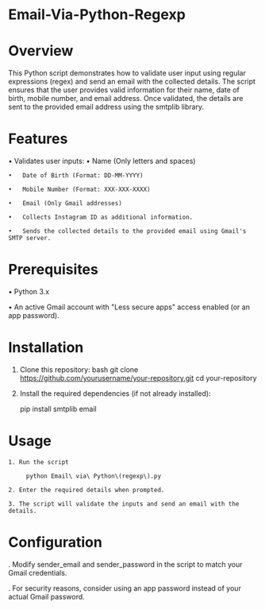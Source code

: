 # Email-Via-Python-Regexp

# Overview
This Python script demonstrates how to validate user input using regular expressions (regex) and send an email with the collected details. The script ensures that the user provides valid information for their name, date of birth, mobile number, and email address. Once validated, the details are sent to the provided email address using the smtplib library.

# Features

•  Validates user inputs:
    •   Name (Only letters and spaces)

    •   Date of Birth (Format: DD-MM-YYYY)

    •   Mobile Number (Format: XXX-XXX-XXXX)
    
    •   Email (Only Gmail addresses)
    
    •   Collects Instagram ID as additional information.

    •   Sends the collected details to the provided email using Gmail's SMTP server.

 # Prerequisites

  •  Python 3.x

  •  An active Gmail account with "Less secure apps" access enabled (or an app password).

      
 # Installation
 
   1. Clone this repository:
         bash
         git clone https://github.com/yourusername/your-repository.git
         cd your-repository


   2. Install the required dependencies (if not already installed):

        pip install smtplib email

  # Usage

    1. Run the script

         python Email\ via\ Python\(regexp\).py

    2. Enter the required details when prompted.
    
    3. The script will validate the inputs and send an email with the details.     


 # Configuration

   . Modify sender_email and sender_password in the script to match your Gmail credentials.

   . For security reasons, consider using an app password instead of your actual Gmail password.

   
